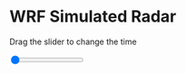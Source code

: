 <h1>WRF Simulated Radar</h1>
<p>Drag the slider to change the time</p>

<div class="slidecontainer">
<input oninput='setImage(this)' class="slider" type="range" min="0" max="11" value="0" step="1" />
<img id='img'/>
</div>

<script>
var img = document.getElementById('img');
var img_array = ['/assets/images/wrf/rf_wrfout_d01_2020-05-09_12:00:00.png',
'/assets/images/wrf/rf_wrfout_d01_2020-05-09_13:00:00.png',
'/assets/images/wrf/rf_wrfout_d01_2020-05-09_14:00:00.png',
'/assets/images/wrf/rf_wrfout_d01_2020-05-09_15:00:00.png',
'/assets/images/wrf/rf_wrfout_d01_2020-05-09_16:00:00.png',
'/assets/images/wrf/rf_wrfout_d01_2020-05-09_17:00:00.png',
'/assets/images/wrf/rf_wrfout_d01_2020-05-09_18:00:00.png',
'/assets/images/wrf/rf_wrfout_d01_2020-05-09_19:00:00.png',
'/assets/images/wrf/rf_wrfout_d01_2020-05-09_20:00:00.png',
'/assets/images/wrf/rf_wrfout_d01_2020-05-09_21:00:00.png',
'/assets/images/wrf/rf_wrfout_d01_2020-05-09_22:00:00.png',];
function setImage(obj)
{
        var value = obj.value;
        img.src = img_array[value];

}
</script>
